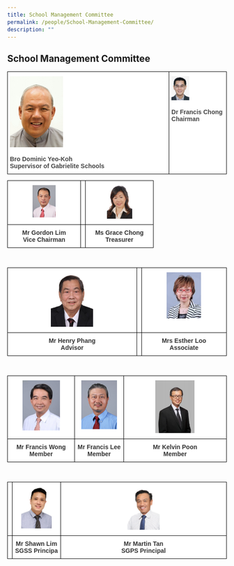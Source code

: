 ```yaml
---
title: School Management Committee
permalink: /people/School-Management-Committee/
description: ""
---
```

## School Management Committee 



<style type="text/css">
.tg  {border-collapse:collapse;border-spacing:0;}
.tg td{border-color:black;border-style:solid;border-width:1px;font-family:Arial, sans-serif;font-size:14px;
  overflow:hidden;padding:10px 5px;word-break:normal;}
.tg th{border-color:black;border-style:solid;border-width:1px;font-family:Arial, sans-serif;font-size:14px;
  font-weight:normal;overflow:hidden;padding:10px 5px;word-break:normal;}
.tg .tg-9u4g{background-color:#FFF;color:#454545;font-weight:bold;text-align:left;vertical-align:top}
</style>
<table class="tg">
<thead>
  <tr>
    <td class="tg-9u4g"><img src="/images/Bro%20DOMINIC%20Yeo%20Koh.jpeg" style="width:34%"><br><br><span style="background-color:initial">Bro Dominic Yeo-Koh</span><br><span style="background-color:initial">Supervisor of Gabrielite Schools</span></td>
    <td class="tg-9u4g"><img src="/images/Dr%20Francis%20Chong.jpeg" style="width:34%"><br><br><span style="background-color:initial">Dr Francis Chong</span><br><span style="background-color:initial">Chairman</span></td>
  </tr>
</thead>
</table>




<style type="text/css">
.tg  {border-collapse:collapse;border-spacing:0;}
.tg td{border-color:black;border-style:solid;border-width:1px;font-family:Arial, sans-serif;font-size:14px;
  overflow:hidden;padding:10px 5px;word-break:normal;}
.tg th{border-color:black;border-style:solid;border-width:1px;font-family:Arial, sans-serif;font-size:14px;
  font-weight:normal;overflow:hidden;padding:10px 5px;word-break:normal;}
.tg .tg-tlx9{background-color:#FFF;color:#333;text-align:center;vertical-align:top}
.tg .tg-apyk{background-color:#FFF;color:#333;font-weight:bold;text-align:center;vertical-align:top}
</style>
<table class="tg">
<thead>
<tr>
    <th class="tg-tlx9"><img src="/images/Mr%20Gordon%20Lim.png" style="width:34%"></th>
    <th class="tg-tlx9"></th>
    <th class="tg-tlx9"><img src="/images/Ms%20Grace%20Chong%20Member.jpg" style="width:40%"></th>
  </tr>
</thead>
<tbody>
  <tr>
				<td class="tg-apyk"><span style="font-weight:bold;background-color:transparent">Mr Gordon Lim</span><br>Vice Chairman<br></td>
    <td class="tg-apyk"><br></td>
    <td class="tg-apyk">Ms Grace Chong<br>Treasurer</td>
  </tr>
</tbody>
</table>

<br>

<style type="text/css">
.tg  {border-collapse:collapse;border-spacing:0;}
.tg td{border-color:black;border-style:solid;border-width:1px;font-family:Arial, sans-serif;font-size:14px;
  overflow:hidden;padding:10px 5px;word-break:normal;}
.tg th{border-color:black;border-style:solid;border-width:1px;font-family:Arial, sans-serif;font-size:14px;
  font-weight:normal;overflow:hidden;padding:10px 5px;word-break:normal;}
.tg .tg-tlx9{background-color:#FFF;color:#333;text-align:center;vertical-align:top}
.tg .tg-apyk{background-color:#FFF;color:#333;font-weight:bold;text-align:center;vertical-align:top}
</style>
<table class="tg">
<thead>
<tr>
    <th class="tg-tlx9"><img src="/images/Henry%20Phang.jpeg" style="width:34%"></th>
    <th class="tg-tlx9"></th>
    <th class="tg-tlx9"><img src="/images/Mrs%20Esther%20Loo.jpeg" style="width:43%"></th>
  </tr>
</thead>
<tbody>
  <tr>
				<td class="tg-apyk"><span style="font-weight:bold;background-color:transparent">Mr Henry Phang</span><br>Advisor<br></td>
    <td class="tg-apyk"><br></td>
    <td class="tg-apyk">Mrs Esther Loo<br>Associate</td>
  </tr>
</tbody>
</table>

<br>

<style type="text/css">
.tg  {border-collapse:collapse;border-spacing:0;}
.tg td{border-color:black;border-style:solid;border-width:1px;font-family:Arial, sans-serif;font-size:14px;
  overflow:hidden;padding:10px 5px;word-break:normal;}
.tg th{border-color:black;border-style:solid;border-width:1px;font-family:Arial, sans-serif;font-size:14px;
  font-weight:normal;overflow:hidden;padding:10px 5px;word-break:normal;}
.tg .tg-tlx9{background-color:#FFF;color:#333;text-align:center;vertical-align:top}
.tg .tg-apyk{background-color:#FFF;color:#333;font-weight:bold;text-align:center;vertical-align:top}
</style>
<table class="tg">
<thead>
<tr>
    <th class="tg-tlx9"><img src="/images/Mr%20Francis%20Wong.jpeg" style="width:60%"></th>
    <th class="tg-tlx9"><img src="/images/Mr%20Francis%20Lee.png" style="width:80%">
    </th><th class="tg-tlx9"><img src="/images/Mr%20Kelvin%20Poon.jpeg" style="width:40%">
  </th></tr>
</thead>
<tbody>
  <tr>
				<td class="tg-apyk"><span style="font-weight:bold;background-color:transparent">Mr Francis Wong</span><br>Member<br></td>
    <td class="tg-apyk">Mr Francis Lee<br>Member</td>
    <td class="tg-apyk">Mr Kelvin Poon<br>Member</td>
  </tr>
</tbody>
</table>

<br>

<style type="text/css">
.tg  {border-collapse:collapse;border-spacing:0;}
.tg td{border-color:black;border-style:solid;border-width:1px;font-family:Arial, sans-serif;font-size:14px;
  overflow:hidden;padding:10px 5px;word-break:normal;}
.tg th{border-color:black;border-style:solid;border-width:1px;font-family:Arial, sans-serif;font-size:14px;
  font-weight:normal;overflow:hidden;padding:10px 5px;word-break:normal;}
.tg .tg-tlx9{background-color:#FFF;color:#333;text-align:center;vertical-align:top}
.tg .tg-apyk{background-color:#FFF;color:#333;font-weight:bold;text-align:center;vertical-align:top}
</style>
<table class="tg">
<thead>
<tr>
    <th class="tg-tlx9"></th>
    <th class="tg-tlx9"><img src="/images/Mr%20Shawn%20Lim%20(Principal).jpeg" style="width:70%">
    </th><th class="tg-tlx9"><img src="/images/Mr%20Martin%20Tan%20Principal%20St%20Gabriel%20Primary.jpg" style="width:20%"></th>
  </tr>
</thead>
<tbody>
  <tr>
				<td class="tg-apyk"><span style="font-weight:bold;background-color:transparent"><br></span></td>
    <td class="tg-apyk">Mr Shawn Lim<br>SGSS Principa<br></td>
    <td class="tg-apyk">Mr Martin Tan<br>SGPS Principal</td>
  </tr>
</tbody>
</table>


